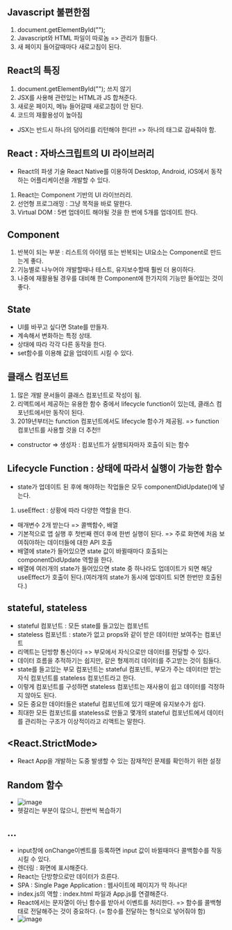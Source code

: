 ## Javascript 불편한점
1. document.getElementById("");
2. Javascript와 HTML 파일이 따로놈 => 관리가 힘들다.
3. 새 페이지 들어갈때마다 새로고침이 된다.


## React의 특징
1. document.getElementById(""); 쓰지 않기
2. JSX를 사용해 관련있는 HTML과 JS 합쳐준다.
3. 새로운 페이지, 메뉴 들어갈때 새로고침이 안 된다.
4. 코드의 재활용성이 높아짐

* JSX는 반드시 하나의 덩어리를 리턴해야 한다!! => 하나의 태그로 감싸줘야 함.


## React : 자바스크립트의 UI 라이브러리
* React의 파생 기술 React Native를 이용하여 Desktop, Android, iOS에서 동작하는 어플리케이션을 개발할 수 있다.
1. React는 Component 기반의 UI 라이브러리.
2. 선언형 프로그래밍 : 그냥 목적을 바로 말한다.
3. Virtual DOM : 5번 업데이트 해야될 것을 한 번에 5개를 업데이트 한다.


## Component
1. 반복이 되는 부분 : 리스트의 아이템 또는 반복되는 UI요소는 Component로 만드는게 좋다.
2. 기능별로 나누어야 개발할때나 테스트, 유지보수할때 훨씬 더 용이하다.
3. 나중에 재활용될 경우를 대비해 한 Component에 한가지의 기능만 들어있는 것이 좋다.


## State
* UI를 바꾸고 싶다면 State를 만들자.
* 계속해서 변화하는 특정 상태.
* 상태에 따라 각각 다른 동작을 한다.
* set함수를 이용해 값을 업데이트 시킬 수 있다.

## 클래스 컴포넌트
1. 많은 개발 문서들이 클래스 컴포넌트로 작성이 됨.
2. 리액트에서 제공하는 유용한 함수 중에서 lifecycle function이 있는데, 클래스 컴포넌트에서만 동작이 된다.
3. 2019년부터는 function 컴포넌트에서도 lifecycle 함수가 제공됨. => function 컴포넌트를 사용할 것을 더 추천!!
* constructor => 생성자 : 컴포넌트가 실행되자마자 호출이 되는 함수

## Lifecycle Function : 상태에 따라서 실행이 가능한 함수
* state가 업데이트 된 후에 해야하는 작업들은 모두 componentDidUpdate()에 넣는다.
1. useEffect : 상황에 따라 다양한 역할을 한다. 
* 매개변수 2개 받는다 => 콜백함수, 배열
* 기본적으로 앱 실행 후 첫번째 렌더 후에 한번 실행이 된다. => 주로 화면에 처음 보여줘야하는 데이터들에 대한 API 호출
* 배열에 state가 들어있으면 state 값이 바뀔때마다 호출되는 componentDidUpdate 역할을 한다.
* 배열에 여러개의 state가 들어있으면 state 중 하나라도 업데이트가 되면 해당 useEffect가 호출이 된다.(여러개의 state가 동시에 업데이트 되면 한번만 호출된다.)


## stateful, stateless
* stateful 컴포넌트 : 모든 state를 들고있는 컴포넌트
* stateless 컴포넌트 : state가 없고 props와 같이 받은 데이터만 보여주는 컴포넌트
* 리액트는 단방향 통신이다 => 부모에서 자식으로만 데이터를 전달할 수 있다.
* 데이터 흐름을 추적하기는 쉽지만, 같은 형제끼리 데이터를 주고받는 것이 힘들다.
* state를 들고있는 부모 컴포넌트는 stateful 컴포넌트, 부모가 주는 데이터만 받는 자식 컴포넌트를 stateless 컴포넌트라고 한다.
* 이렇게 컴포넌트를 구성하면 stateless 컴포넌트는 재사용이 쉽고 데이터를 걱정하지 않아도 된다.
* 모든 중요한 데이터들은 stateful 컴포넌트에 있기 때문에 유지보수가 쉽다.
* 최대한 모든 컴포넌트를 stateless로 만들고 몇개의 stateful 컴포넌트에서 데이터를 관리하는 구조가 이상적이라고 리액트는 말한다.


## <React.StrictMode>
* React App을 개발하는 도중 발생할 수 있는 잠재적인 문제를 확인하기 위한 설정


## Random 함수
* ![image](https://user-images.githubusercontent.com/70733630/172993573-92b0898e-f751-4c07-a933-5e308f615194.png)
* 헷갈리는 부분이 많으니, 한번씩 복습하기


## ...
* input창에 onChange이벤트를 등록하면 input 값이 바뀔때마다 콜백함수를 작동시킬 수 있다.
* 렌더링 : 화면에 표시해준다.
* React는 단방향으로만 데이터가 흐른다.
* SPA : Single Page Application : 웹사이트에 페이지가 딱 하나다!
* index.js의 역할 : index.html 파일과 App.js를 연결해준다.
* React에서는 문자열이 아닌 함수를 받아서 이벤트를 처리한다. => 함수를 콜백형태로 전달해주는 것이 중요하다. (= 함수를 전달하는 형식으로 넣어줘야 함)
* ![image](https://user-images.githubusercontent.com/70733630/172860964-c649d810-3cdf-4bf8-b760-de23663d7a94.png)
